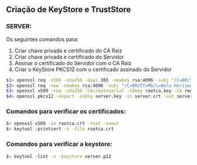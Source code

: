 ## Criação de KeyStore e TrustStore

### SERVER:

Os seguintes comandos para:  
1. Criar chave privada e certificado do CA Raiz  
2. Criar chave privada e certificado do Servidor  
3. Assinar o certificado do Servidor com o CA Raiz  
4. Criar o KeyStore PKCS12 com o certificado assinado do Servidor  

```bash
$1> openssl req -x509 -sha256 -days 365 -newkey rsa:4096 -subj "/C=BR/ST=MG/L=Belo Horizonte/O=OtoJunior Company Ltda/CN=OTOJUNIOR_COMPANY_CA" -keyout rootca.key -out rootca.crt
$2> openssl req -new -newkey rsa:4096 -subj "/C=BR/ST=MG/L=Belo Horizonte/O=OtoJunior Provedor de Servicos Ltda/CN=OTOJUNIOR_SERVICE_PROVIDER" -keyout server.key -out server.csr
$3> openssl x509 -req -sha256 -CAcreateserial -CAkey rootca.key -CA rootca.crt -days 365 -in server.csr -out server.crt
$4> openssl pkcs12 -export -inkey server.key -in server.crt -out server.p12
```

### Comandos para verificar os certificados:

```bash
$> openssl x509 -in rootca.crt -text -noout
$> keytool -printcert -v -file rootca.crt
```

### Comandos para verificar a keystore:

```bash
$> keytool -list -v -keystore server.p12
```
